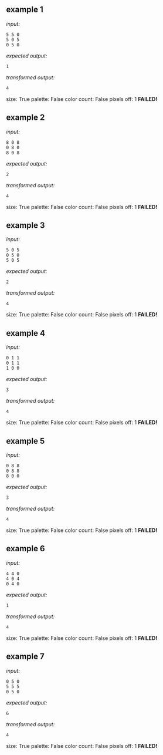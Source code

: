 
## example 1
*input:*
```
5 5 0
5 0 5
0 5 0
```
*expected output:*
```
1
```
*transformed output:*
```
4
```
size: True
palette: False
color count: False
pixels off: 1
**FAILED!**

## example 2
*input:*
```
8 0 8
0 8 0
8 0 8
```
*expected output:*
```
2
```
*transformed output:*
```
4
```
size: True
palette: False
color count: False
pixels off: 1
**FAILED!**

## example 3
*input:*
```
5 0 5
0 5 0
5 0 5
```
*expected output:*
```
2
```
*transformed output:*
```
4
```
size: True
palette: False
color count: False
pixels off: 1
**FAILED!**

## example 4
*input:*
```
0 1 1
0 1 1
1 0 0
```
*expected output:*
```
3
```
*transformed output:*
```
4
```
size: True
palette: False
color count: False
pixels off: 1
**FAILED!**

## example 5
*input:*
```
0 8 8
0 8 8
8 0 0
```
*expected output:*
```
3
```
*transformed output:*
```
4
```
size: True
palette: False
color count: False
pixels off: 1
**FAILED!**

## example 6
*input:*
```
4 4 0
4 0 4
0 4 0
```
*expected output:*
```
1
```
*transformed output:*
```
4
```
size: True
palette: False
color count: False
pixels off: 1
**FAILED!**

## example 7
*input:*
```
0 5 0
5 5 5
0 5 0
```
*expected output:*
```
6
```
*transformed output:*
```
4
```
size: True
palette: False
color count: False
pixels off: 1
**FAILED!**
